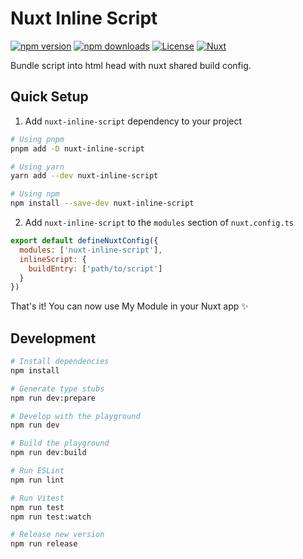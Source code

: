 # Nuxt Inline Script

[![npm version][npm-version-src]][npm-version-href]
[![npm downloads][npm-downloads-src]][npm-downloads-href]
[![License][license-src]][license-href]
[![Nuxt][nuxt-src]][nuxt-href]

Bundle script into html head with nuxt shared build config.

## Quick Setup

1. Add `nuxt-inline-script` dependency to your project

```bash
# Using pnpm
pnpm add -D nuxt-inline-script

# Using yarn
yarn add --dev nuxt-inline-script

# Using npm
npm install --save-dev nuxt-inline-script
```

2. Add `nuxt-inline-script` to the `modules` section of `nuxt.config.ts`

```js
export default defineNuxtConfig({
  modules: ['nuxt-inline-script'],
  inlineScript: {
    buildEntry: ['path/to/script']
  }
})
```

That's it! You can now use My Module in your Nuxt app ✨

## Development

```bash
# Install dependencies
npm install

# Generate type stubs
npm run dev:prepare

# Develop with the playground
npm run dev

# Build the playground
npm run dev:build

# Run ESLint
npm run lint

# Run Vitest
npm run test
npm run test:watch

# Release new version
npm run release
```

<!-- Badges -->

[npm-version-src]: https://img.shields.io/npm/v/nuxt-inline-script/latest.svg?style=flat&colorA=18181B&colorB=28CF8D
[npm-version-href]: https://npmjs.com/package/nuxt-inline-script
[npm-downloads-src]: https://img.shields.io/npm/dm/nuxt-inline-script.svg?style=flat&colorA=18181B&colorB=28CF8D
[npm-downloads-href]: https://npmjs.com/package/nuxt-inline-script
[license-src]: https://img.shields.io/npm/l/nuxt-inline-script.svg?style=flat&colorA=18181B&colorB=28CF8D
[license-href]: https://npmjs.com/package/nuxt-inline-script
[nuxt-src]: https://img.shields.io/badge/Nuxt-18181B?logo=nuxt.js
[nuxt-href]: https://nuxt.com
